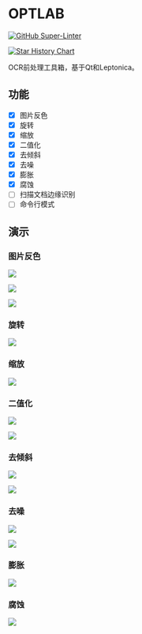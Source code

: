 # OPTLAB

[![GitHub Super-Linter](https://github.com/GreatV/optlab/workflows/Lint%20Code%20Base/badge.svg)](https://github.com/marketplace/actions/super-linter)

[![Star History Chart](https://api.star-history.com/svg?repos=GreatV/optlab&type=Date)](https://star-history.com/#GreatV/optlab&Date)

OCR前处理工具箱，基于Qt和Leptonica。

## 功能

- [x] 图片反色
- [x] 旋转
- [x] 缩放
- [x] 二值化
- [x] 去倾斜
- [x] 去噪
- [x] 膨胀
- [x] 腐蚀
- [ ] 扫描文档边缘识别
- [ ] 命令行模式

## 演示

### 图片反色

![](https://github.com/GreatV/optlab/raw/main/docs/images/1_0.png)

![](https://github.com/GreatV/optlab/raw/main/docs/images/1_1.png)

![](https://github.com/GreatV/optlab/raw/main/docs/images/1_2.png)

### 旋转

![](https://github.com/GreatV/optlab/raw/main/docs/images/2_2.png)

### 缩放

![](https://github.com/GreatV/optlab/raw/main/docs/images/3_2.png)

### 二值化

![](https://github.com/GreatV/optlab/raw/main/docs/images/4_0.png)

![](https://github.com/GreatV/optlab/raw/main/docs/images/4_1.png)


### 去倾斜

![](https://github.com/GreatV/optlab/raw/main/docs/images/5_0.png)

![](https://github.com/GreatV/optlab/raw/main/docs/images/5_1.png)


### 去噪

![](https://github.com/GreatV/optlab/raw/main/docs/images/6_0.png)

![](https://github.com/GreatV/optlab/raw/main/docs/images/6_1.png)

### 膨胀

![](https://github.com/GreatV/optlab/raw/main/docs/images/7_1.png)

### 腐蚀

![](https://github.com/GreatV/optlab/raw/main/docs/images/8_1.png)
